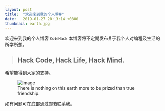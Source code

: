 ```yaml
---
layout: post
title:  "欢迎来到我的个人博客"
date:   2019-01-27 20:13:14 +0800
thumbnail: earth.jpg
---
```


欢迎来到我的个人博客 `CodeHack` 本博客将不定期发布关于我个人对编程及生活的所学所想。

> ## Hack Code, Hack Life, Hack Mind.

希望能得到大家的支持。

<figure>
	<img src="{{ site.baseurl }}/assets/earth.jpg" alt="image">
	<figcaption>
		There is nothing on this earth more to be prized than true friendship.
	</figcaption>
</figure>

如有问题可在底部通过邮箱联系我。
